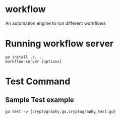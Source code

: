 # workflow
An automation engine to run different workflows

# Running workflow server
```
go install ./...
workflow-server [options]
```

# Test Command
## Sample Test example
```
go test -v {cryptography.go,cryptography_test.go}

```